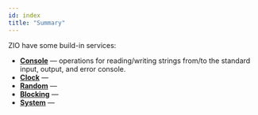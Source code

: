 ```yaml
---
id: index
title: "Summary"
---
```


ZIO have some build-in services:

- **[Console](console.md)** — operations for reading/writing strings from/to the standard input, output, and error console.
- **[Clock](clock.md)** —
- **[Random](random.md)** —
- **[Blocking](blocking.md)** —
- **[System](system.md)** —